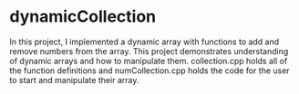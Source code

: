 # dynamicCollection
In this project, I implemented a dynamic array with functions to add and remove numbers from the array. This project demonstrates understanding of dynamic arrays and how to manipulate them. collection.cpp holds all of the function definitions and numCollection.cpp holds the code for the user to start and manipulate their array.
